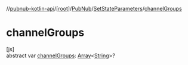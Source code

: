 //[pubnub-kotlin-api](../../../../index.md)/[[root]](../../index.md)/[PubNub](../index.md)/[SetStateParameters](index.md)/[channelGroups](channel-groups.md)

# channelGroups

[js]\
abstract var [channelGroups](channel-groups.md): [Array](https://kotlinlang.org/api/latest/jvm/stdlib/kotlin/-array/index.html)&lt;[String](https://kotlinlang.org/api/latest/jvm/stdlib/kotlin/-string/index.html)&gt;?
